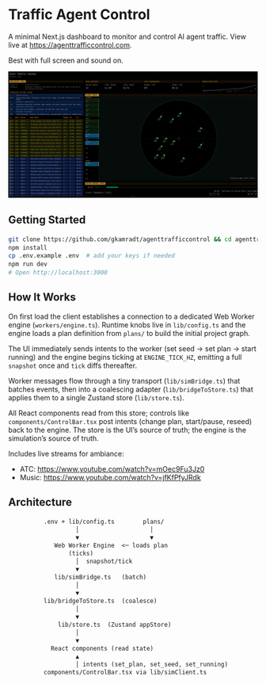 # Traffic Agent Control

A minimal Next.js dashboard to monitor and control AI agent traffic. View live at https://agenttrafficcontrol.com.

Best with full screen and sound on.

![Traffic Agent Control](homepage.png)

## Getting Started

```bash
git clone https://github.com/gkamradt/agenttrafficcontrol && cd agenttrafficcontrol
npm install
cp .env.example .env  # add your keys if needed
npm run dev
# Open http://localhost:3000
```

## How It Works

On first load the client establishes a connection to a dedicated Web Worker engine (`workers/engine.ts`). Runtime knobs live in `lib/config.ts` and the engine loads a plan definition from `plans/` to build the initial project graph.

The UI immediately sends intents to the worker (set seed → set plan → start running) and the engine begins ticking at `ENGINE_TICK_HZ`, emitting a full `snapshot` once and `tick` diffs thereafter.

Worker messages flow through a tiny transport (`lib/simBridge.ts`) that batches events, then into a coalescing adapter (`lib/bridgeToStore.ts`) that applies them to a single Zustand store (`lib/store.ts`).

All React components read from this store; controls like `components/ControlBar.tsx` post intents (change plan, start/pause, reseed) back to the engine. The store is the UI’s source of truth; the engine is the simulation’s source of truth.

Includes live streams for ambiance:

- ATC: https://www.youtube.com/watch?v=mOec9Fu3Jz0
- Music: https://www.youtube.com/watch?v=jfKfPfyJRdk

## Architecture

```
          .env + lib/config.ts        plans/
                   │                    │
                   ▼                    ▼
             Web Worker Engine  <─ loads plan
                 (ticks)
                   │  snapshot/tick
                   ▼
             lib/simBridge.ts   (batch)
                   │
                   ▼
          lib/bridgeToStore.ts  (coalesce)
                   │
                   ▼
              lib/store.ts  (Zustand appStore)
                   │
                   ▼
            React components (read state)
                   ▲
                   │ intents (set_plan, set_seed, set_running)
          components/ControlBar.tsx via lib/simClient.ts
```
